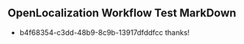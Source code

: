 ## OpenLocalization Workflow Test MarkDown
* b4f68354-c3dd-48b9-8c9b-13917dfddfcc thanks!

<!--HONumber=Aug16_HO5-->


